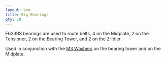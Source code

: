 ```yaml
---
layout: bom
title: Big Bearings
qty: 10
---
```


F623RS bearings are used to route belts, 4 on the Midplate, 2 on the Tensioner, 2 on the Bearing Tower, and 2 on the
Z-Idler.

Used in conjunction with the [M3 Washers](/bom/m3-washers/) on the bearing tower and on the Midplate.